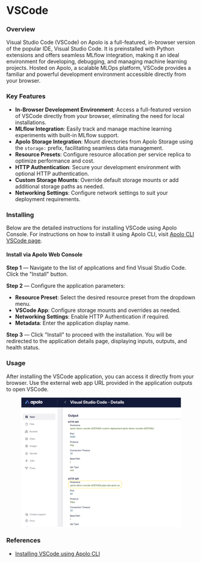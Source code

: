 # VSCode

### Overview

Visual Studio Code (VSCode) on Apolo is a full-featured, in-browser version of the popular IDE, Visual Studio Code. It is preinstalled with Python extensions and offers seamless MLflow integration, making it an ideal environment for developing, debugging, and managing machine learning projects. Hosted on Apolo, a scalable MLOps platform, VSCode provides a familiar and powerful development environment accessible directly from your browser.

### Key Features

* **In-Browser Development Environment**: Access a full-featured version of VSCode directly from your browser, eliminating the need for local installations.
* **MLflow Integration**: Easily track and manage machine learning experiments with built-in MLflow support.
* **Apolo Storage Integration**: Mount directories from Apolo Storage using the `storage:` prefix, facilitating seamless data management.
* **Resource Presets**: Configure resource allocation per service replica to optimize performance and cost.
* **HTTP Authentication**: Secure your development environment with optional HTTP authentication.
* **Custom Storage Mounts**: Override default storage mounts or add additional storage paths as needed.
* **Networking Settings**: Configure network settings to suit your deployment requirements.

### Installing

Below are the detailed instructions for installing VSCode using Apolo Console. For instructions on how to install it using Apolo CLI, visit [Apolo CLI VSCode page](../../../../apolo-concepts-cli/apps/installable-apps/available-apps/vs-code.md).

#### Install via Apolo Web Console

**Step 1** — Navigate to the list of applications and find Visual Studio Code. Click the "Install" button.

**Step 2** — Configure the application parameters:

* **Resource Preset**: Select the desired resource preset from the dropdown menu.
* **VSCode App**: Configure storage mounts and overrides as needed.
* **Networking Settings**: Enable HTTP Authentication if required.
* **Metadata**: Enter the application display name.

**Step 3** — Click "Install" to proceed with the installation. You will be redirected to the application details page, displaying inputs, outputs, and health status.

### Usage

After installing the VSCode application, you can access it directly from your browser. Use the external web app URL provided in the application outputs to open VSCode.

<figure><img src="../../../../.gitbook/assets/image (27).png" alt=""><figcaption></figcaption></figure>

### References

* [Installing VSCode using Apolo CLI](../../../../apolo-concepts-cli/apps/installable-apps/available-apps/vs-code.md)
